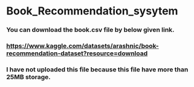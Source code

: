 # Book_Recommendation_sysytem
### You can download the book.csv file by below given link.
### https://www.kaggle.com/datasets/arashnic/book-recommendation-dataset?resource=download
### I have not uploaded this file because this file have more than 25MB storage.
